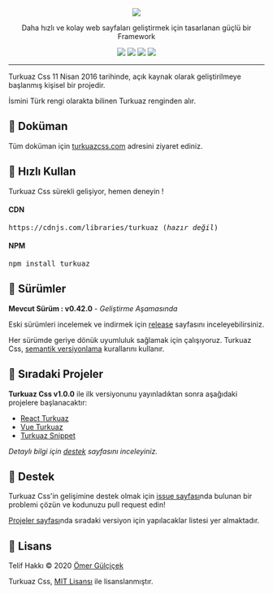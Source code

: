 <p align="center">
  <img src="https://omergulcicek.com/img/turkuazcss.png" />
</p>

<p align="center">
	Daha hızlı ve kolay web sayfaları geliştirmek için tasarlanan güçlü bir Framework
</p>

<p align="center">
	<img src="https://img.shields.io/npm/v/turkuaz" />
	<img src="https://img.shields.io/npm/dt/turkuaz" />
	<img src="https://img.shields.io/bundlephobia/minzip/turkuaz" />
	<img src="https://img.shields.io/github/license/omergulcicek/turkuaz" />
</p>

***
Turkuaz Css 11 Nisan 2016 tarihinde, açık kaynak olarak geliştirilmeye başlanmış kişisel bir projedir.

İsmini Türk rengi olarakta bilinen Turkuaz renginden alır.

## 📑 Doküman

Tüm doküman için [turkuazcss.com](https://turkuazcss.com) adresini ziyaret ediniz.

## 🚀 Hızlı Kullan
<p>
Turkuaz Css sürekli gelişiyor, hemen deneyin !
</p>

#### CDN
<pre>
https://cdnjs.com/libraries/turkuaz (<i>hazır değil</i>)
</pre>

#### NPM
<pre>
npm install turkuaz
</pre>

## 💭 Sürümler

**Mevcut Sürüm : v0.42.0** - *Geliştirme Aşamasında*

Eski sürümleri incelemek ve indirmek için [release](https://github.com/omergulcicek/turkuaz/releases) sayfasını inceleyebilirsiniz.

Her sürümde geriye dönük uyumluluk sağlamak için çalışıyoruz. Turkuaz Css, [semantik versiyonlama](https://semver.org/lang/tr/) kurallarını kullanır.

## 📌 Sıradaki Projeler

**Turkuaz Css v1.0.0** ile ilk versiyonunu yayınladıktan sonra aşağıdaki projelere başlanacaktır:

* [React Turkuaz](https://github.com/omergulcicek/react-turkuaz)
* [Vue Turkuaz](https://github.com/omergulcicek/vue-turkuaz)
* [Turkuaz Snippet](https://github.com/omergulcicek/turkuaz-snippet)

_Detaylı bilgi için [destek](https://turkuazcss.com/detay/destek) sayfasını inceleyiniz._

## 🤝 Destek

Turkuaz Css'in gelişimine destek olmak için [issue sayfası](https://github.com/omergulcicek/turkuaz/issues)nda bulunan bir problemi çözün ve kodunuzu pull request edin!

[Projeler sayfası](https://github.com/omergulcicek/turkuaz/projects)nda sıradaki versiyon için yapılacaklar listesi yer almaktadır.

## 📝 Lisans

Telif Hakkı © 2020 [Ömer Gülçiçek](https://omergulcicek.com)

Turkuaz Css, [MIT Lisansı](https://github.com/omergulcicek/turkuaz/blob/master/LICENSE) ile lisanslanmıştır.

